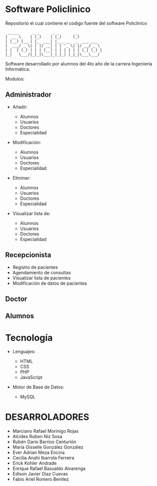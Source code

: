 Software Policlinico
=======================

Repositorio el cual contiene el codigo fuente del software Policlinico 

     _____      _ _      _ _       _           
    |  __ \    | (_)    | (_)     (_)          
    | |__) |__ | |_  ___| |_ _ __  _  ___ ___  
    |  ___/ _ \| | |/ __| | | '_ \| |/ __/ _ \ 
    | |  | (_) | | | (__| | | | | | | (_| (_) |
    |_|   \___/|_|_|\___|_|_|_| |_|_|\___\___/ 


Software desarrollado por alumnos del 4to año de la carrera Ingeniería Informática.

Modulos:

Administrador
-------------

* Añadir:
  - Alumnos
  - Usuarios
  - Doctores
  - Especialidad

* Modificación:
  - Alumnos
  - Usuarios
  - Doctores
  - Especialidad

* Eliminar:
  - Alumnos
  - Usuarios
  - Doctores
  - Especialidad

* Visualizar lista de:
  - Alumnos
  - Usuarios
  - Doctores
  - Especialidad

Recepcionista
-------------

* Registro de pacientes
* Agendamiento de consultas
* Visualizar lista de pacientes
* Modificación de datos de pacientes


Doctor
------

Alumnos
-------


Tecnología
==================

* Lenguajes:
  - HTML
  - CSS
  - PHP
  - JavaScript

* Motor de Base de Datos:
  - MySQL

DESARROLADORES
==================

* Marciano Rafael Morinigo Rojas
* Alcides Ruben Niz Sosa
* Rubén Dario Barrios Centurión
* María Gisselle González González
* Ever Adrian Meza Encina
* Cecilia Anahi Ibarrola Ferreira
* Erick Kohler Andrade
* Enrique Rafael Basualdo Alvarenga
* Edison Javier Diaz Cuevas
* Fabio Ariel Romero Benitez